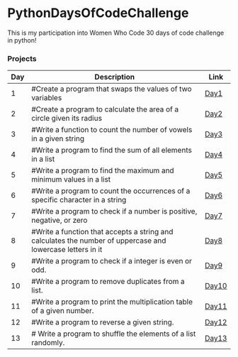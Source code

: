 # PythonDaysOfCodeChallenge

This is my participation into Women Who Code 30 days of code challenge in python!

### Projects

| Day | Description                                                                                                | Link                                                                                                                  |
| --- | ---------------------------------------------------------------------------------------------------------- | --------------------------------------------------------------------------------------------------------------------- |
| 1   | #Create a program that swaps the values of two variables                                                   | <a href="https://github.com/asmaaHamdym/PythonDaysOfCodeChallenge/blob/main/01-swap.py">Day1</a>                      |
| 2   | #Create a program to calculate the area of a circle given its radius                                       | <a href="https://github.com/asmaaHamdym/PythonDaysOfCodeChallenge/blob/main/02-areaOfCircle.py">Day2</a>              |
| 3   | #Write a function to count the number of vowels in a given string                                          | <a href="https://github.com/asmaaHamdym/PythonDaysOfCodeChallenge/blob/main/03-noOfVowels.py">Day3<a>                 |
| 4   | #Write a program to find the sum of all elements in a list                                                 | <a href="https://github.com/asmaaHamdym/PythonDaysOfCodeChallenge/blob/main/04-listSum.py">Day4<a>                    |
| 5   | #Write a program to find the maximum and minimum values in a list                                          | <a href="https://github.com/asmaaHamdym/PythonDaysOfCodeChallenge/blob/main/05-maxAndMin.py">Day5<a>                  |
| 6   | #Write a program to count the occurrences of a specific character in a string                              | <a href="https://github.com/asmaaHamdym/PythonDaysOfCodeChallenge/blob/main/06-countOccurrences.py">Day6<a>           |
| 7   | #Write a program to check if a number is positive, negative, or zero                                       | <a href="https://github.com/asmaaHamdym/PythonDaysOfCodeChallenge/blob/main/07-positiveOrNegative.py">Day7<a>         |
| 8   | #Write a function that accepts a string and calculates the number of uppercase and lowercase letters in it | <a href="https://github.com/asmaaHamdym/PythonDaysOfCodeChallenge/blob/main/08-noOfUppercaseLowercase.py">Day8<a>     |
| 9   | #Write a program to check if a integer is even or odd.                                                     | <a href="https://github.com/asmaaHamdym/PythonDaysOfCodeChallenge/blob/main/09-oddOrEven.py">Day9<a>                  |
| 10  | #Write a program to remove duplicates from a list.                                                         | <a href="https://github.com/asmaaHamdym/PythonDaysOfCodeChallenge/blob/main/10-removeDuplictes.py">Day10<a>           |
| 11  | #Write a program to print the multiplication table of a given number.                                      | <a href="https://github.com/asmaaHamdym/PythonDaysOfCodeChallenge/blob/main/11-numberMultiplicationTable.py">Day11<a> |
| 12  | #Write a program to reverse a given string.                                                                | <a href="https://github.com/asmaaHamdym/PythonDaysOfCodeChallenge/blob/main/12-reverseString.py">Day12<a>             |
| 13  | # Write a program to shuffle the elements of a list randomly.                                              | <a href="https://github.com/asmaaHamdym/PythonDaysOfCodeChallenge/blob/main/13-shuffleList.py">Day13<a>               |
